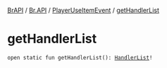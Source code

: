 [BrAPI](../../index.md) / [Br.API](../index.md) / [PlayerUseItemEvent](index.md) / [getHandlerList](./get-handler-list.md)

# getHandlerList

`open static fun getHandlerList(): `[`HandlerList`](https://hub.spigotmc.org/javadocs/spigot/org/bukkit/event/HandlerList.html)`!`